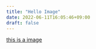 ```yaml
---
title: "Hello Image"
date: 2022-06-11T16:05:46+09:00
draft: false
---
```

[this is a image](/images/aaa.png)

